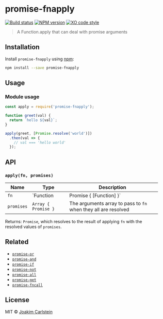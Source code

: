# promise-fnapply

[![Build status][travis-image]][travis-url] [![NPM version][npm-image]][npm-url] [![XO code style][codestyle-image]][codestyle-url]

> A Function.apply that can deal with promise arguments

## Installation

Install `promise-fnapply` using [npm](https://www.npmjs.com/):

```bash
npm install --save promise-fnapply
```

## Usage

### Module usage

```javascript
const apply = require('promise-fnapply');

function greet(val) {
  return `hello ${val}`;
}

apply(greet, [Promise.resolve('world')])
  .then(val => {
    // val === 'hello world'
  });
```

## API

### `apply(fn, promises)`

| Name | Type | Description |
|------|------|-------------|
| `fn` | `Function|Promise { [Function] }`| The function, or a promise resolving to a function, to apply with the resolved promises as argument array |
| `promises` | `Array { Promise }`| The arguments array to pass to `fn` when they all are resolved |

Returns: `Promise`, which resolves to the result of applying `fn` with the resolved values of `promises`.

## Related

* [`promise-or`](https://github.com/joakimbeng/promise-or)
* [`promise-and`](https://github.com/joakimbeng/promise-and)
* [`promise-if`](https://github.com/joakimbeng/promise-if)
* [`promise-not`](https://github.com/joakimbeng/promise-not)
* [`promise-all`](https://github.com/joakimbeng/promise-all)
* [`promise-get`](https://github.com/joakimbeng/promise-get)
* [`promise-fncall`](https://github.com/joakimbeng/promise-fncall)

## License

MIT © [Joakim Carlstein](http://joakim.beng.se)

[npm-url]: https://npmjs.org/package/promise-fnapply
[npm-image]: https://badge.fury.io/js/promise-fnapply.svg
[travis-url]: https://travis-ci.org/joakimbeng/promise-fnapply
[travis-image]: https://travis-ci.org/joakimbeng/promise-fnapply.svg?branch=master
[codestyle-url]: https://github.com/sindresorhus/xo
[codestyle-image]: https://img.shields.io/badge/code%20style-XO-5ed9c7.svg?style=flat
